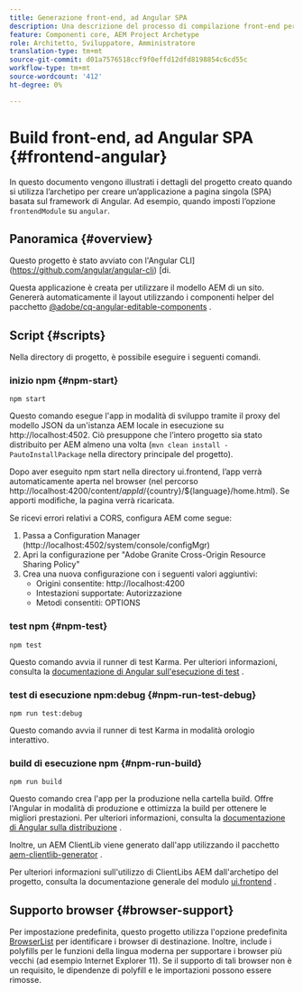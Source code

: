 ```yaml
---
title: Generazione front-end, ad Angular SPA
description: Una descrizione del processo di compilazione front-end per i progetti SPA basati su Angular
feature: Componenti core, AEM Project Archetype
role: Architetto, Sviluppatore, Amministratore
translation-type: tm+mt
source-git-commit: d01a7576518ccf9f0effd12dfd8198854c6cd55c
workflow-type: tm+mt
source-wordcount: '412'
ht-degree: 0%

---
```



# Build front-end, ad Angular SPA {#frontend-angular}

In questo documento vengono illustrati i dettagli del progetto creato quando si utilizza l’archetipo per creare un’applicazione a pagina singola (SPA) basata sul framework di Angular. Ad esempio, quando imposti l’opzione `frontendModule` su `angular`.

## Panoramica {#overview}

Questo progetto è stato avviato con l&#39;Angular CLI](https://github.com/angular/angular-cli) [di.

Questa applicazione è creata per utilizzare il modello AEM di un sito. Genererà automaticamente il layout utilizzando i componenti helper del pacchetto [@adobe/cq-angular-editable-components](https://www.npmjs.com/package/@adobe/cq-angular-editable-components) .

## Script {#scripts}

Nella directory di progetto, è possibile eseguire i seguenti comandi.

### inizio npm {#npm-start}

```
npm start
```

Questo comando esegue l&#39;app in modalità di sviluppo tramite il proxy del modello JSON da un&#39;istanza AEM locale in esecuzione su http://localhost:4502. Ciò presuppone che l’intero progetto sia stato distribuito per AEM almeno una volta (`mvn clean install -PautoInstallPackage` nella directory principale del progetto).

Dopo aver eseguito npm start nella directory ui.frontend, l’app verrà automaticamente aperta nel browser (nel percorso http://localhost:4200/content/${appId}/${country}/${language}/home.html). Se apporti modifiche, la pagina verrà ricaricata.

Se ricevi errori relativi a CORS, configura AEM come segue:

1. Passa a Configuration Manager (http://localhost:4502/system/console/configMgr)
1. Apri la configurazione per &quot;Adobe Granite Cross-Origin Resource Sharing Policy&quot;
1. Crea una nuova configurazione con i seguenti valori aggiuntivi:
   * Origini consentite: http://localhost:4200
   * Intestazioni supportate: Autorizzazione
   * Metodi consentiti: OPTIONS

### test npm {#npm-test}

```shell
npm test
```

Questo comando avvia il runner di test Karma. Per ulteriori informazioni, consulta la [documentazione di Angular sull&#39;esecuzione di test](https://angular.io/guide/testing) .

### test di esecuzione npm:debug {#npm-run-test-debug}

```shell
npm run test:debug
```

Questo comando avvia il runner di test Karma in modalità orologio interattivo.

### build di esecuzione npm {#npm-run-build}

```shell
npm run build
```

Questo comando crea l&#39;app per la produzione nella cartella build. Offre l&#39;Angular in modalità di produzione e ottimizza la build per ottenere le migliori prestazioni. Per ulteriori informazioni, consulta la [documentazione di Angular sulla distribuzione](https://angular.io/guide/deployment) .

Inoltre, un AEM ClientLib viene generato dall&#39;app utilizzando il pacchetto [aem-clientlib-generator](https://github.com/wcm-io-frontend/aem-clientlib-generator) .

Per ulteriori informazioni sull&#39;utilizzo di ClientLibs AEM dall&#39;archetipo del progetto, consulta la documentazione generale del modulo [ui.frontend](uifrontend.md#clientlibs) .

## Supporto browser {#browser-support}

Per impostazione predefinita, questo progetto utilizza l&#39;opzione predefinita [BrowserList](https://github.com/browserslist/browserslist) per identificare i browser di destinazione. Inoltre, include i polyfills per le funzioni della lingua moderna per supportare i browser più vecchi (ad esempio Internet Explorer 11). Se il supporto di tali browser non è un requisito, le dipendenze di polyfill e le importazioni possono essere rimosse.
